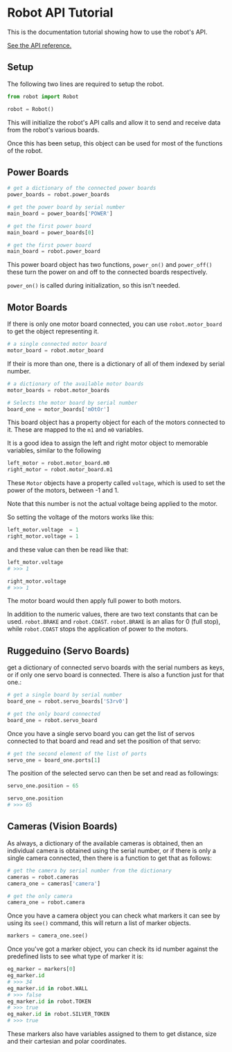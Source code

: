 # Robot API Tutorial
This is the documentation tutorial showing how to use the robot's API.

[See the API reference.](reference)

## Setup
The following two lines are required to setup the robot.

```python
from robot import Robot

robot = Robot()
```

This will initialize the robot's API calls and allow it to send and receive data from the robot's various boards.

Once this has been setup, this object can be used for most of the functions of the robot.

## Power Boards
```python
# get a dictionary of the connected power boards
power_boards = robot.power_boards

# get the power board by serial number
main_board = power_boards['POWER']

# get the first power board
main_board = power_boards[0]

# get the first power board
main_board = robot.power_board
```

This power board object has two functions, `power_on()` and `power_off()` these turn the power on and off to the connected boards respectively.

`power_on()` is called during initialization, so this isn't needed.

## Motor Boards

If there is only one motor board connected, you can use `robot.motor_board` to get the object representing it.
```python
# a single connected motor board
motor_board = robot.motor_board
```
 If their is more than one, there is a dictionary of all of them indexed by serial number.

```python
# a dictionary of the available motor boards
motor_boards = robot.motor_boards

# Selects the motor board by serial number
board_one = motor_boards['mOtOr']
```

This board object has a property object for each of the motors connected to it. These are mapped to the `m1` and `m0` variables.

It is a good idea to assign the left and right motor object to memorable variables, similar to the following
```python
left_motor = robot.motor_board.m0
right_motor = robot.motor_board.m1
```

These `Motor` objects have a property called `voltage`, which is used to set the power of the motors, between -1 and 1.

Note that this number is not the actual voltage being applied to the motor.

So setting the voltage of the motors works like this:
```python
left_motor.voltage  = 1
right_motor.voltage = 1
```

and these value can then be read like that:
```python
left_motor.voltage
# >>> 1

right_motor.voltage
# >>> 1
```

The motor board would then apply full power to both motors.

In addition to the numeric values, there are two text constants that can be used. `robot.BRAKE` and `robot.COAST`.
`robot.BRAKE` is an alias for 0 (full stop), while `robot.COAST` stops the application of power to the motors.

## Ruggeduino (Servo Boards)

get a dictionary of connected servo boards with the serial numbers as keys, or if only one servo board is connected. There is also a function just for that one.:
```python
# get a single board by serial number
board_one = robot.servo_boards['S3rv0']

# get the only board connected
board_one = robot.servo_board
```

Once you have a single servo board you can get the list of servos connected to that board and read and set the position of that servo:
```python
# get the second element of the list of ports
servo_one = board_one.ports[1]
```

The position of the selected servo can then be set and read as followings:
```python
servo_one.position = 65

servo_one.position
# >>> 65
```

## Cameras (Vision Boards)
As always, a dictionary of the available cameras is obtained, then an individual camera is obtained using the serial number, or if there is only a single camera connected, then there is a function to get that as follows:

```python
# get the camera by serial number from the dictionary
cameras = robot.cameras
camera_one = cameras['camera']

# get the only camera
camera_one = robot.camera
```

Once you have a camera object you can check what markers it can see by using its `see()` command, this will return a list of marker objects.
```python
markers = camera_one.see()
```

Once you've got a marker object, you can check its id number against the predefined lists to see what type of marker it is:
```python
eg_marker = markers[0]
eg_marker.id
# >>> 34
eg_marker.id in robot.WALL
# >>> false
eg_marker.id in robot.TOKEN
# >>> true
eg_maker.id in robot.SILVER_TOKEN
# >>> true
```
These markers also have variables assigned to them to get distance, size and their cartesian and polar coordinates.
